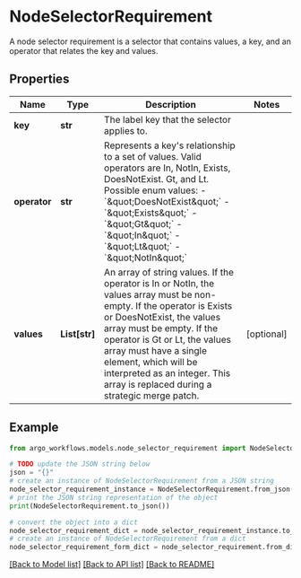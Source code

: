 # NodeSelectorRequirement

A node selector requirement is a selector that contains values, a key, and an operator that relates the key and values.

## Properties

Name | Type | Description | Notes
------------ | ------------- | ------------- | -------------
**key** | **str** | The label key that the selector applies to. | 
**operator** | **str** | Represents a key&#39;s relationship to a set of values. Valid operators are In, NotIn, Exists, DoesNotExist. Gt, and Lt.  Possible enum values:  - &#x60;\&quot;DoesNotExist\&quot;&#x60;  - &#x60;\&quot;Exists\&quot;&#x60;  - &#x60;\&quot;Gt\&quot;&#x60;  - &#x60;\&quot;In\&quot;&#x60;  - &#x60;\&quot;Lt\&quot;&#x60;  - &#x60;\&quot;NotIn\&quot;&#x60; | 
**values** | **List[str]** | An array of string values. If the operator is In or NotIn, the values array must be non-empty. If the operator is Exists or DoesNotExist, the values array must be empty. If the operator is Gt or Lt, the values array must have a single element, which will be interpreted as an integer. This array is replaced during a strategic merge patch. | [optional] 

## Example

```python
from argo_workflows.models.node_selector_requirement import NodeSelectorRequirement

# TODO update the JSON string below
json = "{}"
# create an instance of NodeSelectorRequirement from a JSON string
node_selector_requirement_instance = NodeSelectorRequirement.from_json(json)
# print the JSON string representation of the object
print(NodeSelectorRequirement.to_json())

# convert the object into a dict
node_selector_requirement_dict = node_selector_requirement_instance.to_dict()
# create an instance of NodeSelectorRequirement from a dict
node_selector_requirement_form_dict = node_selector_requirement.from_dict(node_selector_requirement_dict)
```
[[Back to Model list]](../README.md#documentation-for-models) [[Back to API list]](../README.md#documentation-for-api-endpoints) [[Back to README]](../README.md)


